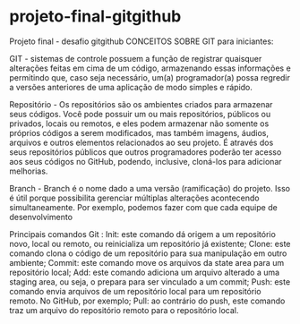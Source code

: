 # projeto-final-gitgithub
Projeto final - desafio gitgithub
CONCEITOS SOBRE GIT para iniciantes:

GIT - sistemas de controle possuem a função de registrar quaisquer alterações feitas em cima de um código, armazenando essas informações e permitindo que, caso seja necessário, um(a) programador(a) possa regredir a versões anteriores de uma aplicação de modo simples e rápido.

Repositório - Os repositórios são os ambientes criados para armazenar seus códigos.
Você pode possuir um ou mais repositórios, públicos ou privados, locais ou remotos, e eles podem armazenar não somente os próprios códigos a serem modificados, mas também imagens, áudios, arquivos e outros elementos relacionados ao seu projeto. 
É através dos seus repositórios públicos que outros programadores poderão ter acesso aos seus códigos no GitHub, podendo, inclusive, cloná-los para adicionar melhorias.

Branch -  Branch é o nome dado a uma versão (ramificação) do projeto. Isso é útil porque possibilita gerenciar múltiplas alterações acontecendo simultaneamente. Por exemplo, podemos fazer com que cada equipe de desenvolvimento

Principais comandos Git :
Init: este comando dá origem a um repositório novo, local ou remoto, ou reinicializa um repositório já existente;
Clone: este comando clona o código de um repositório para sua manipulação em outro ambiente;
Commit: este comando move os arquivos da state area para um repositório local;
Add: este comando adiciona um arquivo alterado a uma staging area, ou seja, o prepara para ser vinculado a um commit;
Push: este comando envia arquivos de um repositório local para um repositório remoto. No GitHub, por exemplo;
Pull: ao contrário do push, este comando traz um arquivo do repositório remoto para o repositório local.
